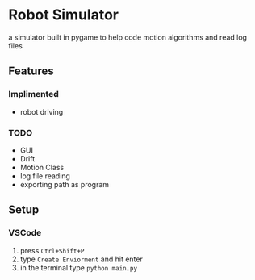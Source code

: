 # Robot Simulator
a simulator built in pygame to help code motion algorithms and read log files

## Features
### Implimented
 - robot driving
### TODO
 - GUI
 - Drift
 - Motion Class
 - log file reading
 - exporting path as program

## Setup
### VSCode
1. press `Ctrl+Shift+P`
1. type `Create Enviorment` and hit enter
1. in the terminal type `python main.py`
